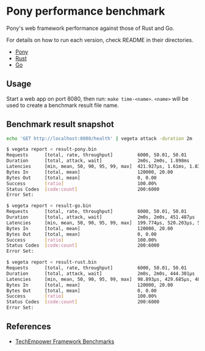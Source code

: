 
# Pony performance benchmark

Pony's web framework performance against those of Rust and Go.

For details on how to run each version, check README in their directories.

* [Pony](./pony/README.md)
* [Rust](./rust/README.md)
* [Go](./go/README.md)

## Usage

Start a web app on port 8080, then run: `make time-<name>`.
`<name>` will be used to create a benchmark result file name.

## Benchmark result snapshot

```sh
echo 'GET http://localhost:8080/health' | vegeta attack -duration 2m
```

```sh
$ vegeta report < result-pony.bin
Requests      [total, rate, throughput]         6000, 50.01, 50.01
Duration      [total, attack, wait]             2m0s, 2m0s, 1.898ms
Latencies     [min, mean, 50, 90, 95, 99, max]  421.927µs, 1.61ms, 1.831ms, 1.954ms, 1.993ms, 2.505ms, 10.556ms
Bytes In      [total, mean]                     120000, 20.00
Bytes Out     [total, mean]                     0, 0.00
Success       [ratio]                           100.00%
Status Codes  [code:count]                      200:6000
Error Set:

$ vegeta report < result-go.bin
Requests      [total, rate, throughput]         6000, 50.01, 50.01
Duration      [total, attack, wait]             2m0s, 2m0s, 451.487µs
Latencies     [min, mean, 50, 90, 95, 99, max]  199.774µs, 520.203µs, 520.847µs, 564.812µs, 583.082µs, 681.499µs, 6.452ms
Bytes In      [total, mean]                     120000, 20.00
Bytes Out     [total, mean]                     0, 0.00
Success       [ratio]                           100.00%
Status Codes  [code:count]                      200:6000
Error Set:

$ vegeta report < result-rust.bin
Requests      [total, rate, throughput]         6000, 50.01, 50.01
Duration      [total, attack, wait]             2m0s, 2m0s, 444.301µs
Latencies     [min, mean, 50, 90, 95, 99, max]  98.893µs, 429.685µs, 483.053µs, 521.285µs, 533.733µs, 572.253µs, 3.875ms
Bytes In      [total, mean]                     120000, 20.00
Bytes Out     [total, mean]                     0, 0.00
Success       [ratio]                           100.00%
Status Codes  [code:count]                      200:6000
Error Set:
```

## References

* [TechEmpower Framework Benchmarks](https://www.techempower.com/benchmarks/)
